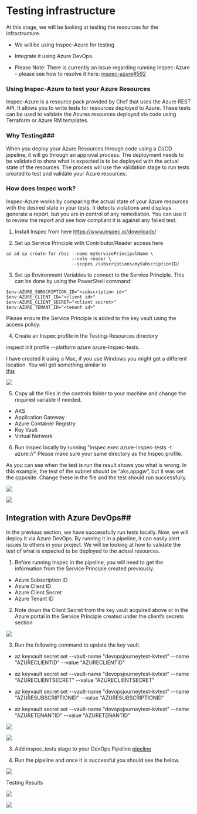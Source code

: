 # Testing infrastructure #

At this stage, we will be looking at testing the resources for the infrastructure. 

- We will be using Inspec-Azure for testing 
- Integrate it using Azure DevOps. 
 
- Please Note: There is currently an issue regarding running Inspec-Azure - please see how to resolve it here: [inspec-azure#592](https://github.com/inspec/inspec-azure/issues/592)

### Using Inspec-Azure to test your Azure Resources ###

Inspec-Azure is a resource pack provided by Chef that uses the Azure REST API. It allows you to write tests for resources deployed to Azure. These tests can be used to validate the Azures resources deployed via code using Terraform or Azure RM templates. 

### Why Testing###

When you deploy your Azure Resources through code using a CI/CD pipeline, it will go through an approval process. The deployment needs to be validated to show what is expected is to be deployed with the actual state of the resources. The process will use the validation stage to run tests created to test and validate your Azure resources. 

### How does Inspec work? ####

Inspec-Azure works by comparing the actual state of your Azure resources with the desired state in your tests. It detects violations and displays generate a report, but you are in control of any remediation. You can use it to review the report and see how compliant it is against any failed test. 

1)  Install Inspec from here https://www.inspec.io/downloads/

2)  Set up Service Principle with Contributor/Reader access here 

```
az ad sp create-for-rbac --name myServicePrincipalName \
                         --role reader \
                         --scopes /subscriptions/mySubscriptionID/

```

3)  Set up Environment Variables to connect to the Service Principle. This can be done by using the PowerShell command: 

```
$env:AZURE_SUBSCRIPTION_ID="<subscription id>"
$env:AZURE_CLIENT_ID="<client id>"
$env:AZURE_CLIENT_SECRET="<client secret>"
$env:AZURE_TENANT_ID="<tenant id>"

```

Please ensure the Service Principle is added to the key vault using the access policy. 

4) Create an Inspec profile in the Testing-Resources directory 

inspect init profile --platform azure azure-Inspec-tests. 

I have created it using a Mac, if you use Windows you might get a different location. You will get something similar to   
[this](/Testing-Resourses/Readme.md)

![](/Testing-Resourses/images/Inspec-profile.png)

5) Copy all the files in the controls folder to your machine and change the required variable if needed. 

- AKS
- Application Gateway
- Azure Container Registry
- Key Vault
- Virtual Network

6) Run inspec locally by running "inspec exec azure-inspec-tests -t azure://" Please make sure your same directory as the Inspec profile. 

As you can see when the test is run the result shows you what is wrong. In this example, the test of the subnet should be “aks,appgw”, but it was set the opposite. Change these in the file and the test should run successfully. 

![](/Testing-Resourses/images/inspec-running1.png)

![](/Testing-Resourses/images/inspec-running2.png)

## Integration with  Azure DevOps## 

In the previous section, we have successfully run tests locally. Now, we will deploy it via Azure DevOps. By running it in a pipeline, it can easily alert issues to others in your project. We will be looking at how to validate the test of what is expected to be deployed to the actual resources. 

1) Before running Inspec in the pipeline, you will need to get the information from the Service Principle created previously. 

- Azure Subscription ID 
- Azure Client ID 
- Azure Client Secret 
- Azure Tenant ID

2) Note down the Client Secret from the key vault acquired above or in the Azure portal in the Service Principle created under the client’s secrets section 

![](/Testing-Resourses/images/clientsecrets.png)


3) Run the following command to update the key vault. 

- az keyvault secret set --vault-name "devopsjourneytest-kvtest" --name "AZURECLIENTID" --value "AZURECLIENTID"

- az keyvault secret set --vault-name "devopsjourneytest-kvtest" --name "AZURECLIENTSECRET" --value "AZURECLIENTSECRET"

- az keyvault secret set --vault-name "devopsjourneytest-kvtest" --name "AZURESUBSCRIPTIONID" --value "AZURESUBSCRIPTIONID"

- az keyvault secret set --vault-name "devopsjourneytest-kvtest" --name "AZURETENANTID" --value "AZURETENANTID"

![](/Testing-Resourses/images/Keyvaultvalues.png)

![](/Testing-Resourses/images/variablegroup.png)



3) Add inspec_tests stage to your DevOps Pipeline [pipeline](/Testing-Resourses/pipelines/pipeline.yml)


4) Run the pipeline and once it is successful you should see the below. 

![](/Testing-Resourses/images/pipelinerunning.png)


Testing Results 

![](/Testing-Resourses/images/Testingresults.png)

![](/Testing-Resourses/images/Testingresult1.png)